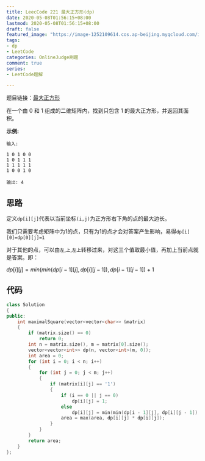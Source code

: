 ```yaml
---
title: LeecCode 221 最大正方形(dp)
date: 2020-05-08T01:56:15+08:00
lastmod: 2020-05-08T01:56:15+08:00
draft: false
featured_image: "https://image-1252109614.cos.ap-beijing.myqcloud.com/img/20210508221015.png"
tags:
- dp
- LeetCode
categories: OnlineJudge刷题
comment: true
series:
- LeetCode题解

---
```


题目链接：[最大正方形](https://leetcode-cn.com/problems/maximal-square/)

在一个由 0 和 1 组成的二维矩阵内，找到只包含 1 的最大正方形，并返回其面积。

**示例:**

```
输入: 

1 0 1 0 0
1 0 1 1 1
1 1 1 1 1
1 0 0 1 0

输出: 4
```

## 思路

定义`dp[i][j]`代表以当前坐标`(i,j)`为正方形右下角的点的最大边长。

我们只需要考虑矩阵中为1的点，只有为1的点才会对答案产生影响，易得`dp[i][0]=dp[0][j]=1`

对于其他的点，可以由`左`,`上`,`左上`转移过来，对这三个值取最小值，再加上当前点就是答案。即：

$dp[i][j] = min(min(dp[i - 1][j], dp[i][j - 1]), dp[i - 1][j - 1]) + 1$

## 代码

```cpp
class Solution
{
public:
    int maximalSquare(vector<vector<char>> &matrix)
    {
        if (matrix.size() == 0)
            return 0;
        int n = matrix.size(), m = matrix[0].size();
        vector<vector<int>> dp(n, vector<int>(m, 0));
        int area = 0;
        for (int i = 0; i < n; i++)
        {
            for (int j = 0; j < m; j++)
            {
                if (matrix[i][j] == '1')
                {
                    if (i == 0 || j == 0)
                        dp[i][j] = 1;
                    else
                        dp[i][j] = min(min(dp[i - 1][j], dp[i][j - 1]), dp[i - 1][j - 1]) + 1;
                    area = max(area, dp[i][j] * dp[i][j]);
                }
            }
        }
        return area;
    }
};

```
